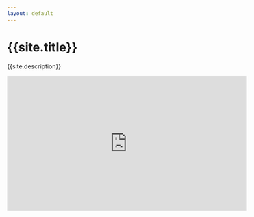 ```yaml
---
layout: default
---
```

# {{site.title}}
{{site.description}}

<iframe width="560" height="315" src="https://www.youtube.com/embed/dTnsKNmHLq8?controls=0" title="YouTube video player" frameborder="0" allow="accelerometer; autoplay; clipboard-write; encrypted-media; gyroscope; picture-in-picture" allowfullscreen></iframe>
